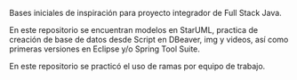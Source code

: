 Bases iniciales de inspiración para proyecto integrador de Full Stack Java.

En este repositorio se encuentran modelos en StarUML, practica de creación de base de datos desde Script en DBeaver, img y videos, así como primeras versiones en Eclipse y/o Spring Tool Suite.

En este repositorio se practicó el uso de ramas por equipo de trabajo.
